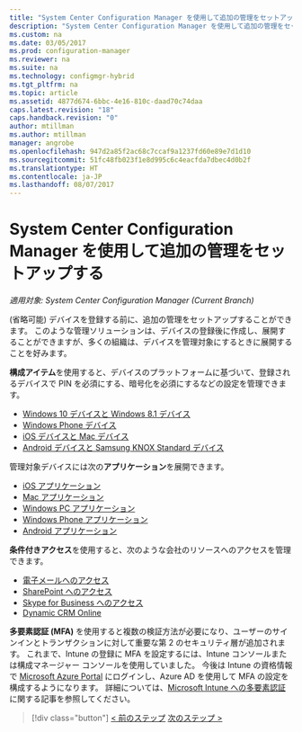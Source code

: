 ```yaml
---
title: "System Center Configuration Manager を使用して追加の管理をセットアップする | Microsoft Docs"
description: "System Center Configuration Manager を使用して追加の管理をセットアップします。"
ms.custom: na
ms.date: 03/05/2017
ms.prod: configuration-manager
ms.reviewer: na
ms.suite: na
ms.technology: configmgr-hybrid
ms.tgt_pltfrm: na
ms.topic: article
ms.assetid: 4877d674-6bbc-4e16-810c-daad70c74daa
caps.latest.revision: "18"
caps.handback.revision: "0"
author: mtillman
ms.author: mtillman
manager: angrobe
ms.openlocfilehash: 947d2a85f2ac68c7ccaf9a1237fd60e89e7d1d10
ms.sourcegitcommit: 51fc48fb023f1e8d995c6c4eacfda7dbec4d0b2f
ms.translationtype: HT
ms.contentlocale: ja-JP
ms.lasthandoff: 08/07/2017
---
```

# <a name="set-up-additional-management-with-system-center-configuration-manager"></a>System Center Configuration Manager を使用して追加の管理をセットアップする

*適用対象: System Center Configuration Manager (Current Branch)*

(省略可能) デバイスを登録する前に、追加の管理をセットアップすることができます。 このような管理ソリューションは、デバイスの登録後に作成し、展開することができますが、多くの組織は、デバイスを管理対象にするときに展開することを好みます。

**構成アイテム**を使用すると、デバイスのプラットフォームに基づいて、登録されるデバイスで PIN を必須にする、暗号化を必須にするなどの設定を管理できます。
- [Windows 10 デバイスと Windows 8.1 デバイス](create-configuration-items-for-windows-8.1-and-windows-10-devices-managed-without-the-client.md)
- [Windows Phone デバイス](create-configuration-items-for-windows-phone-devices-managed-without-the-client.md)
- [iOS デバイスと Mac デバイス](create-configuration-items-for-ios-and-mac-os-x-devices-managed-without-the-client.md)
- [Android デバイスと Samsung KNOX Standard デバイス](create-configuration-items-for-android-and-samsung-knox-devices-managed-without-the-client.md)

管理対象デバイスには次の**アプリケーション**を展開できます。
- [iOS アプリケーション](creating-ios-applications.md)
- [Mac アプリケーション](../../apps/get-started/creating-mac-computer-applications.md)
- [Windows PC アプリケーション](../../apps/get-started/creating-windows-applications.md)
- [Windows Phone アプリケーション](creating-windows-phone-applications.md)
- [Android アプリケーション](creating-android-applications.md)

**条件付きアクセス**を使用すると、次のような会社のリソースへのアクセスを管理できます。  
- [電子メールへのアクセス](manage-email-access.md)
- [SharePoint へのアクセス](manage-sharepoint-online-access.md)
- [Skype for Business へのアクセス](manage-skype-for-business-online-access.md)
- [Dynamic CRM Online](manage-dynamics-crm-online-access.md)

**多要素認証 (MFA)** を使用すると複数の検証方法が必要になり、ユーザーのサインインとトランザクションに対して重要な第 2 のセキュリティ層が追加されます。
これまで、Intune の登録に MFA を設定するには、Intune コンソールまたは構成マネージャー コンソールを使用していました。 今後は Intune の資格情報で [Microsoft Azure Portal](https://manage.windowsazure.com) にログインし、Azure AD を使用して MFA の設定を構成するようになります。 詳細については、[Microsoft Intune への多要素認証](https://aka.ms/mfa_ad)に関する記事を参照してください。

> [!div class="button"]
[< 前のステップ](enable-platform-enrollment.md)  [次のステップ >](verify-mdm-configuration.md)

